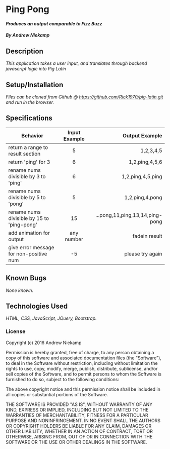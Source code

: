 # Ping Pong

#### _Produces an output comparable to Fizz Buzz_

##### By Andrew Niekamp

## Description

_This application takes a user input, and translates through backend javascript logic into Pig Latin_

## Setup/Installation

_Files can be cloned from Github @ https://github.com/Rick1970/pig-latin.git
and run in the browser._

## Specifications
| Behavior | Input Example | Output Example |
| ------------- |:-------------:| -----:|
| return a range to result section | 5 |1,2,3,4,5|
| return 'ping' for 3 | 6 |1,2,ping,4,5,6|
| rename nums divisible by 3 to 'ping'| 6|1,2,ping,4,5,ping|
| rename nums divisible by 5 to 'pong'| 5 | 1,2,ping,4,pong|
| rename nums divisible by 15 to 'ping-pong' | 15 | ...pong,11,ping,13,14,ping-pong|
| add animation for output | any number | fadein result|
| give error message for non-positive num | -5 | please try again|

## Known Bugs

_None known._

## Technologies Used

_HTML, CSS, JavaScript, JQuery, Bootstrap._

### License

Copyright (c) 2016 Andrew Niekamp

Permission is hereby granted, free of charge, to any person obtaining a copy of this software and associated documentation files (the "Software"), to deal in the Software without restriction, including without limitation the rights to use, copy, modify, merge, publish, distribute, sublicense, and/or sell copies of the Software, and to permit persons to whom the Software is furnished to do so, subject to the following conditions:

The above copyright notice and this permission notice shall be included in all copies or substantial portions of the Software.

THE SOFTWARE IS PROVIDED "AS IS", WITHOUT WARRANTY OF ANY KIND, EXPRESS OR IMPLIED, INCLUDING BUT NOT LIMITED TO THE WARRANTIES OF MERCHANTABILITY, FITNESS FOR A PARTICULAR PURPOSE AND NONINFRINGEMENT. IN NO EVENT SHALL THE AUTHORS OR COPYRIGHT HOLDERS BE LIABLE FOR ANY CLAIM, DAMAGES OR OTHER LIABILITY, WHETHER IN AN ACTION OF CONTRACT, TORT OR OTHERWISE, ARISING FROM, OUT OF OR IN CONNECTION WITH THE SOFTWARE OR THE USE OR OTHER DEALINGS IN THE SOFTWARE.
